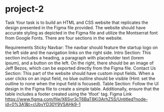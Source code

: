 # project-2
Task
Your task is to build an HTML and CSS website that replicates the design presented in the Figma file provided. The website should have accurate styling as depicted in the Figma file and utilize the Montserrat font from Google Fonts. There are four sections in the website.

Requirements
Sticky Navbar: The navbar should feature the startup logo on the left side and the navigation links on the right side.
Intro Section: This section includes a heading, a paragraph with placeholder text (lorem ipsum), and a button on the left. On the right, there should be an image of Jeff Bezos, which can be exported directly from the Figma file.
Contact Us Section: This part of the website should have custom input fields. When a user clicks on an input field, no blue outline should be visible (Hint: set the outline to none when the input field is focused).
Table Section: Follow the UI design in the Figma file to create a simple table. Additionally, ensure that the table includes a footer created using the 'tfoot' tag.
Figma Link
https://www.figma.com/file/X6Svr3cT6BaT8Ki3ArhZ5S/Untitled?node-id=0%3A1&t=cUbyYD30Y9VSAHk9-1
